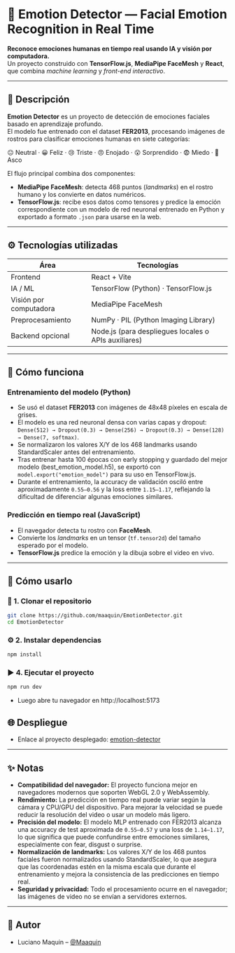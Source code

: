 # 🧠 Emotion Detector — Facial Emotion Recognition in Real Time

**Reconoce emociones humanas en tiempo real usando IA y visión por computadora.**  
Un proyecto construido con **TensorFlow.js**, **MediaPipe FaceMesh** y **React**, que combina *machine learning* y *front-end interactivo*.

---

## 📖 Descripción

**Emotion Detector** es un proyecto de detección de emociones faciales basado en aprendizaje profundo.  
El modelo fue entrenado con el dataset **FER2013**, procesando imágenes de rostros para clasificar emociones humanas en siete categorías:  

😐 Neutral · 😀 Feliz · 😢 Triste · 😠 Enojado · 😮 Sorprendido · 😨 Miedo · 🤢 Asco  

El flujo principal combina dos componentes:

- **MediaPipe FaceMesh**: detecta 468 puntos (*landmarks*) en el rostro humano y los convierte en datos numéricos.  
- **TensorFlow.js**: recibe esos datos como tensores y predice la emoción correspondiente con un modelo de red neuronal entrenado en Python y exportado a formato `.json` para usarse en la web.

---

## ⚙️ Tecnologías utilizadas

| Área | Tecnologías |
|------|-------------|
| Frontend | React + Vite |
| IA / ML | TensorFlow (Python) · TensorFlow.js |
| Visión por computadora | MediaPipe FaceMesh |
| Preprocesamiento | NumPy · PIL (Python Imaging Library) |
| Backend opcional | Node.js (para despliegues locales o APIs auxiliares) |

---

## 🧩 Cómo funciona

### Entrenamiento del modelo (Python)

- Se usó el dataset **FER2013** con imágenes de 48x48 píxeles en escala de grises.
- El modelo es una red neuronal densa con varias capas y dropout: `Dense(512) → Dropout(0.3) → Dense(256) → Dropout(0.3) → Dense(128) → Dense(7, softmax)`.
- Se normalizaron los valores X/Y de los 468 landmarks usando StandardScaler antes del entrenamiento.
- Tras entrenar hasta 100 épocas con early stopping y guardado del mejor modelo (best_emotion_model.h5), se exportó con `model.export("emotion_model")` para su uso en TensorFlow.js.
- Durante el entrenamiento, la accuracy de validación osciló entre aproximadamente `0.55–0.56` y la loss entre `1.15–1.17`, reflejando la dificultad de diferenciar algunas emociones similares.

### Predicción en tiempo real (JavaScript)

- El navegador detecta tu rostro con **FaceMesh**.  
- Convierte los *landmarks* en un tensor (`tf.tensor2d`) del tamaño esperado por el modelo.  
- **TensorFlow.js** predice la emoción y la dibuja sobre el video en vivo.

---

## 🚀 Cómo usarlo

### 🧩 1. Clonar el repositorio

```bash
git clone https://github.com/maaquin/EmotionDetector.git
cd EmotionDetector
```

### ⚙️ 2. Instalar dependencias
```bash
npm install
```

### ▶️ 4. Ejecutar el proyecto
```bash
npm run dev
```
- Luego abre tu navegador en http://localhost:5173

## 🌐 Despliegue
- Enlace al proyecto desplegado: [emotion-detector](https://emotion-detector-iota.vercel.app)

---

## ✨ Notas
- **Compatibilidad del navegador:** El proyecto funciona mejor en navegadores modernos que soporten WebGL 2.0 y WebAssembly.
- **Rendimiento:** La predicción en tiempo real puede variar según la cámara y CPU/GPU del dispositivo. Para mejorar la velocidad se puede reducir la resolución del video o usar un modelo más ligero.
- **Precisión del modelo:** El modelo MLP entrenado con FER2013 alcanza una accuracy de test aproximada de `0.55–0.57` y una loss de `1.14–1.17`, lo que significa que puede confundirse entre emociones similares, especialmente con fear, disgust o surprise.
- **Normalización de landmarks:** Los valores X/Y de los 468 puntos faciales fueron normalizados usando StandardScaler, lo que asegura que las coordenadas estén en la misma escala que durante el entrenamiento y mejora la consistencia de las predicciones en tiempo real.
- **Seguridad y privacidad:** Todo el procesamiento ocurre en el navegador; las imágenes de video no se envían a servidores externos.

---

## 📌 Autor
- Luciano Maquin – [@Maaquin](https://github.com/maaquin)